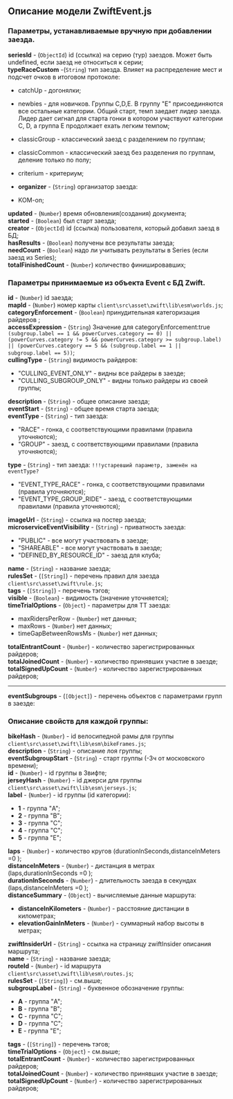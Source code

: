 ## Описание модели ZwiftEvent.js

### Параметры, устанавливаемые вручную при добавлении заезда.

**seriesId** - (`ObjectId`) id (ссылка) на серию (тур) заездов. Может быть undefined, если заезд
не относиться к серии;  
**typeRaceCustom** -(`String`) тип заезда. Влияет на распределение мест и подсчет очков в
итоговом протоколе:

- catchUp - догонялки;
- newbies - для новичков. Группы C,D,E. В группу "E" присоединяются все остальные категории.
  Общий старт, темп заедает лидер заезда. Лидер дает сигнал для старта гонки в котором участвуют
  категории C, D, а группа Е продолжает ехать легким темпом;
- classicGroup - классический заезд с разделением по группам;
- classicCommon - классический заезд без разделения по группам, деление только по полу;
- сriterium - критериум;

- **organizer** - (`String`) организатор заезда:

- KOM-on;

**updated** - (`Number`) время обновления(создания) документа;  
**started** - (`Boolean`) был старт заезда;  
**creator** - (`ObjectId`) id (ссылка) пользователя, который добавил заезд в БД;  
**hasResults** - (`Boolean`) получены все результаты заезда;  
**needCount** - (`Boolean`) надо ли учитывать результаты в Series (если заезд из Series);  
**totalFinishedCount** - (`Number`) количество финишировавших;

### Параметры принимаемые из объекта Event с БД Zwift.

**id** - (`Number`) id заезда;  
**mapId** - (`Number`) номер карты `client\src\asset\zwift\lib\esm\worlds.js`;  
**categoryEnforcement** - (`Boolean`) принудительная категоризация райдеров ;  
**accessExpression** - (`String`) Значение для categoryEnforcement:true
`(subgroup.label == 1 && powerCurves.category == 0) || (powerCurves.category != 5 && powerCurves.category >= subgroup.label) || (powerCurves.category == 5 && (subgroup.label == 1 || subgroup.label == 5))`;  
**cullingType** - (`String`) видимость райдеров:

- "CULLING_EVENT_ONLY" - видны все райдеры в заезде;
- "CULLING_SUBGROUP_ONLY" - видны только райдеры из своей группы;

**description** - (`String`) - общее описание заезда;  
**eventStart** - (`String`) - общее время старта заезда;  
**eventType** - (`String`) - тип заезда:

- "RACE" - гонка, с соответствующими правилами (правила уточняются);
- "GROUP" - заезд, с соответствующими правилами (правила уточняются);

**type** - (`String`) - тип заезда: `!!!устаревший параметр, заменён на eventType? `

- "EVENT_TYPE_RACE" - гонка, с соответствующими правилами (правила уточняются);
- "EVENT_TYPE_GROUP_RIDE" - заезд, с соответствующими правилами (правила уточняются);

**imageUrl** - (`String`) - ссылка на постер заезда;  
**microserviceEventVisibility** - (`String`) - приватность заезда:

- "PUBLIC" - все могут участвовать в заезде;
- "SHAREABLE" - все могут участвовать в заезде;
- "DEFINED_BY_RESOURCE_ID" - заезд для клуба;

**name** - (`String`) - название заезда;  
**rulesSet** - (`[String]`) - перечень правил для заезда `client\src\asset\zwift\rule.js`;  
**tags** - (`[String]`) - перечень тэгов;  
**visible** - (`Boolean`) - видимость (значение уточняется);  
**timeTrialOptions** - (`Object`) - параметры для ТТ заезда:

- maxRidersPerRow - (`Number`) нет данных;
- maxRows - (`Number`) нет данных;
- timeGapBetweenRowsMs - (`Number`) нет данных;

**totalEntrantCount** - (`Number`) - количество зарегистрированных райдеров;  
**totalJoinedCount** - (`Number`) - количество принявших участие в заезде;  
**totalSignedUpCount** - (`Number`) - количество зарегистрированных райдеров;

---

**eventSubgroups** - (`[Object]`) - перечень объектов с параметрами групп в заезде:

### Описание свойств для каждой группы:

**bikeHash** - (`Number`) - id велосипедной рамы для группы
`client\src\asset\zwift\lib\esm\bikeFrames.js`;  
**description** - (`String`) - описание лоя группы;  
**eventSubgroupStart** - (`String`) - старт группы (-3ч от московского времени);  
**id** - (`Number`) - id группы в Звифте;  
**jerseyHash** - (`Number`) - id джерси для группы
`client\src\asset\zwift\lib\esm\jerseys.js`;  
**label** - (`Number`) - id группы (id категории):

- **1** - группа "A";
- **2** - группа "B";
- **3** - группа "C";
- **4** - группа "C";
- **5** - группа "E";

**laps** - (`Number`) - количество кругов (durationInSeconds,distanceInMeters =0 );  
**distanceInMeters** - (`Number`) - дистанция в метрах (laps,durationInSeconds =0 );  
**durationInSeconds** - (`Number`) - длительность заезда в секундах (laps,distanceInMeters =0
);  
**distanceSummary** - (`Object`) - вычисляемые данные маршрута:

- **distanceInKilometers** - (`Number`) - расстояние дистанции в километрах;
- **elevationGainInMeters** - (`Number`) - суммарный набор высоты в метрах;

**zwiftInsiderUrl** - (`String`) - ссылка на страницу zwiftInsider описания маршрута;  
**name** - (`String`) - название заезда;  
**routeId** - (`Number`) - id маршрута `client\src\asset\zwift\lib\esm\routes.js`;  
**rulesSet** - (`[String]`) - см.выше;  
**subgroupLabel** - (`String`) - буквенное обозначение группы:

- **A** - группа "A";
- **B** - группа "B";
- **C** - группа "C";
- **D** - группа "C";
- **E** - группа "E";

**tags** - (`[String]`) - перечень тэгов;  
**timeTrialOptions** - (`Object`) - см.выше;  
**totalEntrantCount** - (`Number`) - количество зарегистрированных райдеров;  
**totalJoinedCount** - (`Number`) - количество принявших участие в заезде;  
**totalSignedUpCount** - (`Number`) - количество зарегистрированных райдеров;
